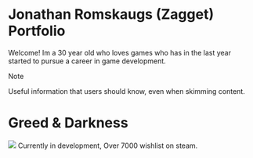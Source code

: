 # Jonathan Romskaugs (Zagget) Portfolio

Welcome!
Im a 30 year old who loves games who has in the last year started to pursue a career in game development.

> [!NOTE]
> Useful information that users should know, even when skimming content.

# Greed & Darkness
<td width="50%"><img src="\Gifs/G&D" /></td>
Currently in development,
Over 7000 wishlist on steam.
